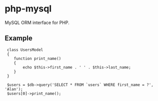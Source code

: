 php-mysql
=========

MySQL ORM interface for PHP.

## Example

     class UsersModel
     {
	    function print_name()
	    {
		    echo $this->first_name . ' ' . $this->last_name;
	    }
     }
     
     $users = $db->query('SELECT * FROM `users` WHERE first_name = ?', 'Alan');
     $users[0]->print_name();
